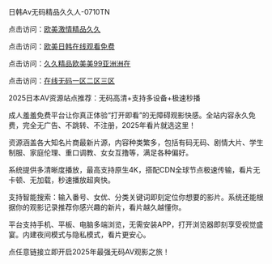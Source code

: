 日韩Aⅴ无码精品久久人-0710TN

点击访问：<a href="https://heiliao2dmwwy.pages.dev">欧美激情精品久久</a>

点击访问：<a href="https://heiliaowzu4ur.pages.dev">欧美日韩在线观看免费</a>

点击访问：<a href="https://heiliaoxqkkct.pages.dev">久久精品欧美美99亚洲洲在</a>

点击访问：<a href="https://heiliaozj3tjd.pages.dev">在线无码一区二区三区</a>

2025日本AV资源站点推荐：无码高清+支持多设备+极速秒播

成人羞羞免费平台让你真正体验“打开即看”的无障碍观影快感。全站内容永久免费，完全无广告、不跳转、不注册，2025年看片就选这里！

资源涵盖各大知名片商最新片源，内容种类繁多，包括有码无码、剧情大片、学生制服、家庭伦理、重口调教、女女互撸等，满足各种偏好。

系统提供多清晰度播放，最高支持原生4K，搭配CDN全球节点极速传输，看片无卡顿、无加载，秒速播放超爽快。

支持智能搜索：输入番号、女优、分类关键词即刻定位你想要的影片。系统还能根据你的观影记录推荐你感兴趣的新片，看片越久越懂你。

平台支持手机、平板、电脑多端浏览，无需安装APP，打开浏览器即刻享受视觉盛宴。内建夜间模式与隐私模式，看片更安心。

点任意链接立即开启2025年最强无码AV观影之旅！

<span style="display:none;">[Canonical link]  ( https://github.com/dtnnn20250710/riben15555 ）</span>
